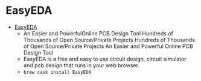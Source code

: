 # EasyEDA
- [EasyEDA](https://easyeda.com/)
  -  An Easier and PowerfulOnline PCB Design Tool Hundreds of Thousands of Open Source/Private Projects Hundreds of Thousands of Open Source/Private Projects An Easier and Powerful Online PCB Design Tool
  - EasyEDA is a free and easy to use circuit design, circuit simulator and pcb design that runs in your web browser.
  - `brew cask install EasyEDA`
